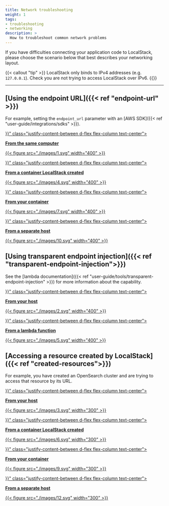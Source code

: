 ```yaml
---
title: Network troubleshooting
weight: 1
tags:
- troubleshooting
- networking
description: >
  How to troubleshoot common network problems
---
```


If you have difficulties connecting your application code to LocalStack, please choose the scenario below that best describes your networking layout.

{{< callout "tip" >}}
LocalStack only binds to IPv4 addresses (e.g. `127.0.0.1`). Check you are not trying to access LocalStack over IPv6.
{{</callout>}}

---

<div class="container">
<div class="row pt-6">

## [Using the endpoint URL]({{< ref "endpoint-url" >}})

</div>

<div class="row mt-2">

For example, setting the `endpoint_url` parameter with an [AWS SDK]({{< ref "user-guide/integrations/sdks" >}}).

</div>

<div class="row mt-4">
<div class="col-lg-12 col-xl-6 d-flex justify-content-center">
<a href="{{< ref "endpoint-url#from-the-same-computer" >}}" class="justify-content-between d-flex flex-column text-center">

  **From the same computer**

{{< figure src="./images/1.svg" width="400" >}}


</a>
</div>

<div class="col-lg-12 col-xl-6 d-flex justify-content-center">
<a href="{{< ref "endpoint-url#from-a-container-localstack-created" >}}" class="justify-content-between d-flex flex-column text-center">

**From a container LocalStack created**

{{< figure src="./images/4.svg" width="400" >}}

</a>
</div>

<div class="col-lg-12 col-xl-6 d-flex justify-content-center">
<a href="{{< ref "endpoint-url#from-your-container" >}}" class="justify-content-between d-flex flex-column text-center">

**From your container**

{{< figure src="./images/7.svg" width="400" >}}

</a>
</div>

<div class="col-lg-12 col-xl-6 d-flex justify-content-center">
<a href="{{< ref "endpoint-url#from-a-separate-host" >}}" class="justify-content-between d-flex flex-column text-center">


**From a separate host**

{{< figure src="./images/10.svg" width="400" >}}

</a>
</div>


</div> <!-- row -->

<div class="row pt-6">

## [Using transparent endpoint injection]({{< ref "transparent-endpoint-injection">}})

</div>

<div class="row mt-2">

See the [lambda documentation]({{< ref "user-guide/tools/transparent-endpoint-injection" >}}) for more information about the capability.

</div>

<div class="row mt-4">
<div class="col-xl-6 col-md-12 d-flex justify-content-center">
<a href="{{< ref "transparent-endpoint-injection#from-your-host" >}}" class="justify-content-between d-flex flex-column text-center">

**From your host**

{{< figure src="./images/2.svg" width="400" >}}

</a>
</div>
<div class="col-xl-6 col-md-12 d-flex justify-content-center">
<a href="{{< ref "transparent-endpoint-injection#from-a-lambda-function" >}}" class="justify-content-between d-flex flex-column text-center">

**From a lambda function**

{{< figure src="./images/5.svg" width="400" >}}

</a>
</div>

</div> <!-- row -->

<div class="row pt-6">

## [Accessing a resource created by LocalStack]({{< ref "created-resources">}})

</div>

<div class="row mt-2">

For example, you have created an OpenSearch cluster and are trying to access that resource by its URL.

</div>

<div class="row mt-4">

<div class="col-lg-12 col-xl-6 d-flex justify-content-center">
<a href="{{< ref "created-resources#from-your-host" >}}" class="justify-content-between d-flex flex-column text-center">

**From your host**

{{< figure src="./images/3.svg" width="300" >}}

</a>
</div>


<div class="col-lg-12 col-xl-6 d-flex justify-content-center">
<a href="{{< ref "created-resources#from-a-container-localstack-created" >}}" class="justify-content-between d-flex flex-column text-center">

**From a container LocalStack created**

{{< figure src="./images/6.svg" width="300" >}}

</a>
</div>
<div class="col-lg-12 col-xl-6 d-flex justify-content-center">
<a href="{{< ref "created-resources#from-your-container" >}}" class="justify-content-between d-flex flex-column text-center">

**From your container**

{{< figure src="./images/9.svg" width="300" >}}

</a>
</div>

<div class="col-lg-12 col-xl-6 d-flex justify-content-center">
<a href="{{< ref "created-resources#from-a-separate-host" >}}" class="justify-content-between d-flex flex-column text-center">

**From a separate host**

{{< figure src="./images/12.svg" width="300" >}}

</a>
</div>
</div> <!-- row -->
</div> <!-- container -->

